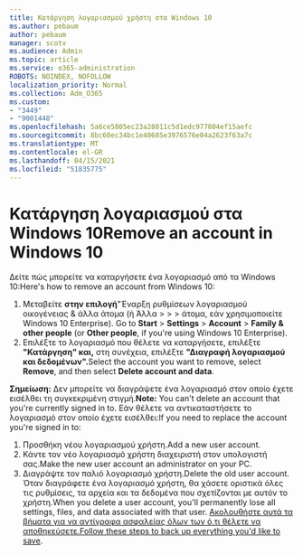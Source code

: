 ```yaml
---
title: Κατάργηση λογαριασμού χρήστη στα Windows 10
ms.author: pebaum
author: pebaum
manager: scotv
ms.audience: Admin
ms.topic: article
ms.service: o365-administration
ROBOTS: NOINDEX, NOFOLLOW
localization_priority: Normal
ms.collection: Adm_O365
ms.custom:
- "3449"
- "9001448"
ms.openlocfilehash: 5a6ce5805ec23a28011c5d1edc977804ef15aefc
ms.sourcegitcommit: 8bc60ec34bc1e40685e3976576e04a2623f63a7c
ms.translationtype: MT
ms.contentlocale: el-GR
ms.lasthandoff: 04/15/2021
ms.locfileid: "51835775"
---
```

# <a name="remove-an-account-in-windows-10"></a><span data-ttu-id="781e8-102">Κατάργηση λογαριασμού στα Windows 10</span><span class="sxs-lookup"><span data-stu-id="781e8-102">Remove an account in Windows 10</span></span>

<span data-ttu-id="781e8-103">Δείτε πώς μπορείτε να καταργήσετε ένα λογαριασμό από τα Windows 10:</span><span class="sxs-lookup"><span data-stu-id="781e8-103">Here's how to remove an account from Windows 10:</span></span>

1. <span data-ttu-id="781e8-104">Μεταβείτε **στην επιλογή**"Έναρξη ρυθμίσεων λογαριασμού οικογένειας & άλλα άτομα (ή Άλλα  >    >    >   άτομα, εάν χρησιμοποιείτε Windows 10 Enterprise). </span><span class="sxs-lookup"><span data-stu-id="781e8-104">Go to **Start** > **Settings** > **Account** > **Family & other people** (or **Other people**, if you're using Windows 10 Enterprise).</span></span>
2. <span data-ttu-id="781e8-105">Επιλέξτε το λογαριασμό που θέλετε να καταργήσετε, επιλέξτε **"Κατάργηση" και,** στη συνέχεια, επιλέξτε **"Διαγραφή λογαριασμού και δεδομένων".**</span><span class="sxs-lookup"><span data-stu-id="781e8-105">Select the account you want to remove, select **Remove**, and then select **Delete account and data**.</span></span>
 
<span data-ttu-id="781e8-106">**Σημείωση:** Δεν μπορείτε να διαγράψετε ένα λογαριασμό στον οποίο έχετε εισέλθει τη συγκεκριμένη στιγμή.</span><span class="sxs-lookup"><span data-stu-id="781e8-106">**Note:** You can't delete an account that you're currently signed in to.</span></span>  <span data-ttu-id="781e8-107">Εάν θέλετε να αντικαταστήσετε το λογαριασμό στον οποίο έχετε εισέλθει:</span><span class="sxs-lookup"><span data-stu-id="781e8-107">If you need to replace the account you're signed in to:</span></span>

1. <span data-ttu-id="781e8-108">Προσθήκη νέου λογαριασμού χρήστη.</span><span class="sxs-lookup"><span data-stu-id="781e8-108">Add a new user account.</span></span>
2. <span data-ttu-id="781e8-109">Κάντε τον νέο λογαριασμό χρήστη διαχειριστή στον υπολογιστή σας.</span><span class="sxs-lookup"><span data-stu-id="781e8-109">Make the new user account an administrator on your PC.</span></span>
3. <span data-ttu-id="781e8-110">Διαγράψτε τον παλιό λογαριασμό χρήστη.</span><span class="sxs-lookup"><span data-stu-id="781e8-110">Delete the old user account.</span></span> <span data-ttu-id="781e8-111">Όταν διαγράφετε ένα λογαριασμό χρήστη, θα χάσετε οριστικά όλες τις ρυθμίσεις, τα αρχεία και τα δεδομένα που σχετίζονται με αυτόν το χρήστη.</span><span class="sxs-lookup"><span data-stu-id="781e8-111">When you delete a user account, you'll permanently lose all settings, files, and data associated with that user.</span></span> <span data-ttu-id="781e8-112">[Ακολουθήστε αυτά τα βήματα για να αντίγραφα ασφαλείας όλων των ό,τι θέλετε να αποθηκεύσετε.](https://support.microsoft.com/help/4027408/windows-10-backup-and-restore)</span><span class="sxs-lookup"><span data-stu-id="781e8-112">[Follow these steps to back up everything you'd like to save](https://support.microsoft.com/help/4027408/windows-10-backup-and-restore).</span></span>